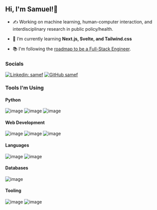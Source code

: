 ## Hi, I'm Samuel!👋

- ✍️ Working on machine learning, human-computer interaction, and interdisciplinary research in public policy/health.

- 🌱 I’m currently learning **Next.js, Svelte, and Tailwind.css**

- 📚 I'm following the [roadmap to be a Full-Stack Engineer](https://roadmap.sh/full-stack).


### Socials

[![Linkedin: samef](https://img.shields.io/badge/-samef-blue?style=flat-square&logo=Linkedin&logoColor=white&link=https://www.linkedin.com/in/samef/)](https://www.linkedin.com/in/samef/)
[![GitHub samef](https://img.shields.io/badge/GitHub-100000?style=for-the-badge&logo=github&logoColor=white)](https://github.com/dejazzhands)

### Tools I'm Using

#### Python
![image](https://img.shields.io/badge/PyTorch-EE4C2C?style=for-the-badge&logo=pytorch&logoColor=white)
![image](https://img.shields.io/badge/TensorFlow-FF6F00?style=for-the-badge&logo=tensorflow&logoColor=white)
![image](https://img.shields.io/badge/Django-092E20?style=for-the-badge&logo=django&logoColor=green)

#### Web Development
![image](https://img.shields.io/badge/React-20232A?style=for-the-badge&logo=react&logoColor=61DAFB)
![image](https://img.shields.io/badge/next%20js-000000?style=for-the-badge&logo=nextdotjs&logoColor=white)
![image](https://img.shields.io/badge/Tailwind_CSS-38B2AC?style=for-the-badge&logo=tailwind-css&logoColor=white)

#### Languages
![image](https://img.shields.io/badge/Rust-000000?style=for-the-badge&logo=rust&logoColor=white)
![image](https://img.shields.io/badge/C-00599C?style=for-the-badge&logo=c&logoColor=white)

#### Databases
![image](https://img.shields.io/badge/MySQL-005C84?style=for-the-badge&logo=mysql&logoColor=white)

#### Tooling
![image](https://img.shields.io/badge/Linux-FCC624?style=for-the-badge&logo=linux&logoColor=black)
![image](	https://img.shields.io/badge/GIT-E44C30?style=for-the-badge&logo=git&logoColor=white)




<!---
dejazzhands/dejazzhands is a ✨ special ✨ repository because its `README.md` (this file) appears on your GitHub profile.
You can click the Preview link to take a look at your changes.
--->
